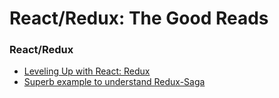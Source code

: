 # React/Redux: The Good Reads

### React/Redux

* [Leveling Up with React: Redux](https://css-tricks.com/learning-react-redux/)
* [Superb example to understand Redux-Saga](https://medium.freecodecamp.com/async-operations-using-redux-saga-2ba02ae077b3)